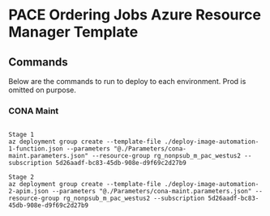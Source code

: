 # PACE Ordering Jobs Azure Resource Manager Template

## Commands
Below are the commands to run to deploy to each environment. Prod is omitted on purpose.

### CONA Maint

```

Stage 1
az deployment group create --template-file ./deploy-image-automation-1-function.json --parameters "@./Parameters/cona-maint.parameters.json" --resource-group rg_nonpsub_m_pac_westus2 --subscription 5d26aadf-bc83-45db-908e-d9f69c2d27b9

Stage 2
az deployment group create --template-file ./deploy-image-automation-2-apim.json --parameters "@./Parameters/cona-maint.parameters.json" --resource-group rg_nonpsub_m_pac_westus2 --subscription 5d26aadf-bc83-45db-908e-d9f69c2d27b9


```
